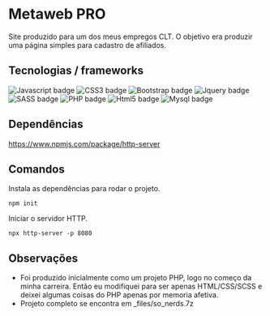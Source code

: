Metaweb PRO
========
Site produzido para um dos meus empregos CLT. O objetivo era produzir uma página simples para cadastro de afiliados.

## Tecnologias / frameworks
![Javascript badge](https://img.shields.io/badge/javascript%20-%23323330.svg?&style=for-the-badge&logo=javascript&logoColor=%23F7DF1E)
![CSS3 badge](https://img.shields.io/badge/css3%20-%231572B6.svg?&style=for-the-badge&logo=css3&logoColor=white)
![Bootstrap badge](https://img.shields.io/badge/Bootstrap-v3.3.5-563D7C?style=for-the-badge&logo=bootstrap)
![Jquery badge](https://img.shields.io/badge/Jquery-v2.2.4-0769AD?style=for-the-badge&logo=jquery)
![SASS badge](https://img.shields.io/badge/sass--CC6699?style=for-the-badge&logo=sass)
![PHP badge](https://img.shields.io/badge/PHP--777BB4?style=for-the-badge&logo=php)
![Html5 badge](https://img.shields.io/badge/HTML-v5-E34F26?style=for-the-badge&logo=html5)
![Mysql badge](https://img.shields.io/badge/mysql--4479A1?style=for-the-badge&logo=mysql)

## Dependências
https://www.npmjs.com/package/http-server

## Comandos
Instala as dependências para rodar o projeto.
```
npm init
```

Iniciar o servidor HTTP.
```
npx http-server -p 8080
```

## Observações
+ Foi produzido inicialmente como um projeto PHP, logo no começo da minha carreira. Então eu modifiquei para ser apenas HTML/CSS/SCSS e deixei algumas coisas do PHP apenas por memoria afetiva.
+ Projeto completo se encontra em _files/so_nerds.7z